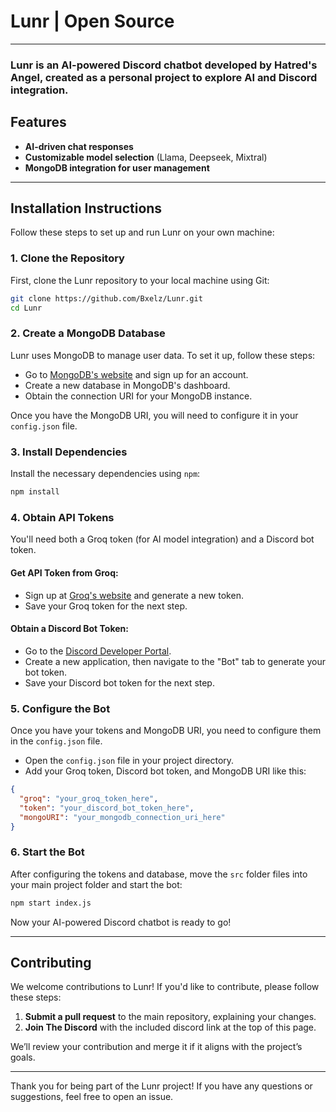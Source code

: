 # Lunr | Open Source

---

### Lunr is an AI-powered Discord chatbot developed by Hatred's Angel, created as a personal project to explore AI and Discord integration.

## Features
- **AI-driven chat responses**
- **Customizable model selection** (Llama, Deepseek, Mixtral)
- **MongoDB integration for user management**

---

## Installation Instructions

Follow these steps to set up and run Lunr on your own machine:

### 1. **Clone the Repository**

First, clone the Lunr repository to your local machine using Git:

```bash
git clone https://github.com/Bxelz/Lunr.git
cd Lunr
```

### 2. **Create a MongoDB Database**

Lunr uses MongoDB to manage user data. To set it up, follow these steps:

- Go to [MongoDB's website](https://www.mongodb.com) and sign up for an account.
- Create a new database in MongoDB's dashboard.
- Obtain the connection URI for your MongoDB instance.

Once you have the MongoDB URI, you will need to configure it in your `config.json` file.

### 3. **Install Dependencies**

Install the necessary dependencies using `npm`:

```bash
npm install
```

### 4. **Obtain API Tokens**

You'll need both a Groq token (for AI model integration) and a Discord bot token.

#### Get API Token from Groq:
- Sign up at [Groq's website](https://groq.com) and generate a new token.
- Save your Groq token for the next step.

#### Obtain a Discord Bot Token:
- Go to the [Discord Developer Portal](https://discord.com/developers/applications).
- Create a new application, then navigate to the "Bot" tab to generate your bot token.
- Save your Discord bot token for the next step.

### 5. **Configure the Bot**

Once you have your tokens and MongoDB URI, you need to configure them in the `config.json` file.

- Open the `config.json` file in your project directory.
- Add your Groq token, Discord bot token, and MongoDB URI like this:

```json
{
  "groq": "your_groq_token_here",
  "token": "your_discord_bot_token_here",
  "mongoURI": "your_mongodb_connection_uri_here"
}
```

### 6. **Start the Bot**

After configuring the tokens and database, move the `src` folder files into your main project folder and start the bot:

```bash
npm start index.js
```

Now your AI-powered Discord chatbot is ready to go!

---

## Contributing

We welcome contributions to Lunr! If you'd like to contribute, please follow these steps:

1. **Submit a pull request** to the main repository, explaining your changes.
2. **Join The Discord** with the included discord link at the top of this page.

We’ll review your contribution and merge it if it aligns with the project’s goals.

---

Thank you for being part of the Lunr project! If you have any questions or suggestions, feel free to open an issue.